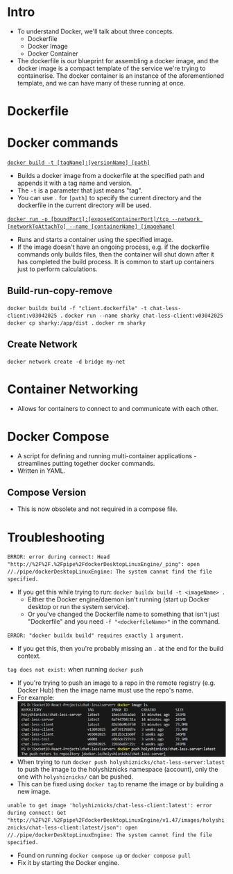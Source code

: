 # Intro
- To understand Docker, we'll talk about three concepts.
  - Dockerfile
  - Docker Image
  - Docker Container
- The dockerfile is our blueprint for assembling a docker image, and the docker image is a compact template of the service we're trying to containerise. The docker container is an instance of the aforementioned template, and we can have many of these running at once. 

# Dockerfile

# Docker commands
[`docker build -t [tagName]:[versionName] [path]`](https://docs.docker.com/reference/cli/docker/buildx/build/)
- Builds a docker image from a dockerfile at the specified path and appends it with a tag name and version.
- The `-t` is a parameter that just means "tag".
- You can use `.` for `[path]` to specify the current directory and the dockerfile in the current directory will be used. 

[`docker run -p [boundPort]:[exposedContainerPort]/tcp --network [networkToAttachTo] --name [containerName] [imageName]`
](https://docs.docker.com/reference/cli/docker/container/run/)
- Runs and starts a container using the specified image.
- If the image doesn't have an ongoing process, e.g. if the dockerfile commands only builds files, then the container will shut down after it has completed the build process. It is common to start up containers just to perform calculations.

## Build-run-copy-remove
`docker buildx build -f "client.dockerfile" -t chat-less-client:v03042025 .`
`docker run --name sharky chat-less-client:v03042025`
`docker cp sharky:/app/dist .`
`docker rm sharky`

## Create Network
`docker network create -d bridge my-net`

# Container Networking
- Allows for containers to connect to and communicate with each other.

# Docker Compose
- A script for defining and running multi-container applications - streamlines putting together docker commands.
- Written in YAML.

## Compose Version
- This is now obsolete and not required in a compose file.  

# Troubleshooting
`ERROR: error during connect: Head "http://%2F%2F.%2Fpipe%2FdockerDesktopLinuxEngine/_ping": open //./pipe/dockerDesktopLinuxEngine: The system cannot find the file specified.`
- If you get this while trying to run: `docker buildx build -t <imageName> .`
  - Either the Docker engine/daemon isn't running (start up Docker desktop or run the system service).
  - Or you've changed the Dockerfile name to something that isn't just "Dockerfile" and you need `-f "<dockerfileName>"` in the command.

`ERROR: "docker buildx build" requires exactly 1 argument.`
- If you get this, then you're probably missing an `.` at the end for the build context.

`tag does not exist:` when running `docker push`
- If you're trying to push an image to a repo in the remote registry (e.g. Docker Hub) then the image name must use the repo's name.
- For example: \
![List of built images for chat-less with only one of them using the remote repository name](/Notes_images/docker-image-ls.png)
- When trying to run `docker push holyshiznicks/chat-less-server:latest` to push the image to the holyshiznicks namespace (account), only the one with `holyshiznicks/` can be pushed. 
- This can be fixed using `docker tag` to rename the image or by building a new image.

`unable to get image 'holyshiznicks/chat-less-client:latest': error during connect: Get "http://%2F%2F.%2Fpipe%2FdockerDesktopLinuxEngine/v1.47/images/holyshiznicks/chat-less-client:latest/json": open //./pipe/dockerDesktopLinuxEngine: The system cannot find the file specified.`
- Found on running `docker compose up` or `docker compose pull`
- Fix it by starting the Docker engine.